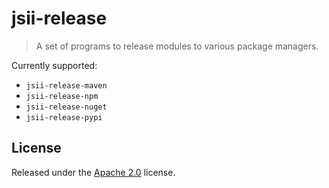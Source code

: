 # jsii-release

> A set of programs to release modules to various package managers.

Currently supported:

- `jsii-release-maven`
- `jsii-release-npm`
- `jsii-release-nuget`
- `jsii-release-pypi`

## License

Released under the [Apache 2.0](./LICENSE) license.